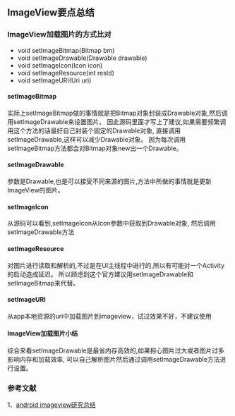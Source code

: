 

## ImageView要点总结         

### ImageView加载图片的方式比对                             
* void setImageBitmap(Bitmap bm)                
* void setImageDrawable(Drawable drawable)               
* void setImageIcon(Icon icon)                 
* void setImageResource(int resId)    
* void setImageURI(Uri uri)

#### setImageBitmap 
实际上setImageBitmap做的事情就是把Bitmap对象封装成Drawable对象,然后调用setImageDrawable来设置图片。
因此源码里面才写上了建议,如果需要频繁调用这个方法的话最好自己封装个固定的Drawable对象,
直接调用setImageDrawable,这样可以减少Drawable对象。
因为每次调用setImageBitmap方法都会对Bitmap对象new出一个Drawable。

#### setImageDrawable
参数是Drawable,也是可以接受不同来源的图片,方法中所做的事情就是更新ImageView的图片。

#### setImageIcon
从源码可以看到,setImageIcon从Icon参数中获取到Drawable对象,
然后调用setImageDrawable方法

#### setImageResource
对图片进行读取和解析的,不过是在UI主线程中进行的,所以有可能对一个Activity的启动造成延迟。
所以顾虑到这个官方建议用setImageDrawable和setImageBitmap来代替。

#### setImageURI
从app本地资源的uri中加载图片到imageview，试过效果不好，不建议使用

#### ImageView加载图片小结
综合来看setImageDrawable是最省内存高效的,如果担心图片过大或者图片过多影响内存和加载效率,
可以自己解析图片然后通过调用setImageDrawable方法进行设置。

### 参考文献
1、[android imageview研究总结](http://crazyandcoder.tech/2016/04/16/android%20imageview%E7%A0%94%E7%A9%B6%E6%80%BB%E7%BB%93/)         

